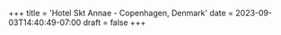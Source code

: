 +++
title = 'Hotel Skt Annae - Copenhagen, Denmark'
date = 2023-09-03T14:40:49-07:00
draft = false
+++
